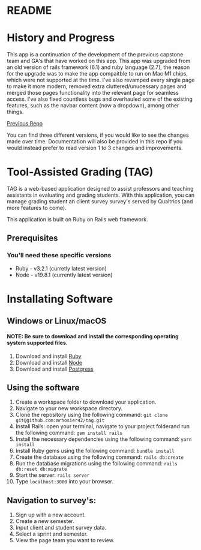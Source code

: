 # README

# History and Progress
This app is a continuation of the development of the previous capstone team and GA's that have worked on this app.
This app was upgraded from an old version of rails framework (6.1) and ruby language (2.7), the reason for the upgrade was to make the app compaitble to run on Mac M1 chips, which were not supported at the time. I've also revamped every single page to make it more modern, removed extra cluttered/unucessary pages and merged those pages functionality into the relevant page for seamless access. I've also fixed countless bugs and overhauled some of the existing features, such as the navbar content (now a dropdown), among other things.

[Previous Repo](https://github.com/amyshannon/capstoneApp)

You can find three different versions, if you would like to see the changes made over time. Documentation will also be provided in this repo if you would instead prefer to read version 1 to 3 changes and improvements.


# Tool-Assisted Grading (TAG)
TAG is a web-based application designed to assist professors and teaching assistants in evaluating and grading students. With this application, you can manage grading student an client survey survey's served by Qualtrics (and more features to come).

This application is built on Ruby on Rails web framework.

## Prerequisites
### You'll need these specific versions
* Ruby - v3.2.1 (curretly latest version)
* Node - v19.8.1 (currently latest version)

# Installating Software
## Windows or Linux/macOS
#### NOTE: Be sure to download and install the corresponding operating system supported files.
1. Download and install [Ruby](https://www.ruby-lang.org/en/downloads/releases/)
2. Download and install [Node](https://nodejs.org/en/download/)
3. Download and install [Postgress](https://www.postgresql.org/download/)

## Using the software
1. Create a workspace folder to download your application.
2. Navigate to your new workspace directory.
3. Clone the repository using the following command: ```git clone git@github.com:mrhosier42/tag.git```
4. Install Rails: open your terminal, navigate to your project folderand run the following command: ```gem install rails```
5. Install the necessary dependencies using the following command: ```yarn install```
6. Install Ruby gems using the following command: ```bundle install```
7. Create the database using the following command: ```rails db:create```
8. Run the database migrations using the following command: ```rails db:reset db:migrate```
9. Start the server: ```rails server```
10. Type ```localhost:3000``` into your browser.


## Navigation to survey's:
1. Sign up with a new account.
2. Create a new semester.
3. Input client and student survey data.
4. Select a sprint and semester.
5. View the page team you want to review.



